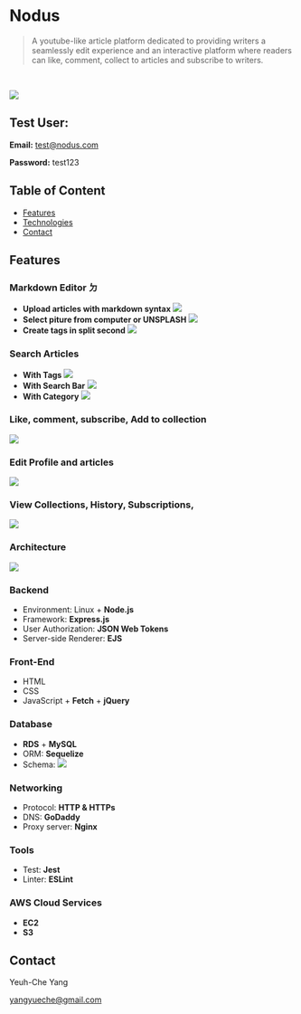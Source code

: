 # Nodus

> A youtube-like article platform dedicated to providing writers a seamlessly edit experience and an interactive platform where readers can like, comment, collect to articles and subscribe to writers.

&nbsp;

![](https://imgur.com/u7FoPYH.png)

## Test User:

**Email:** test@nodus.com

**Password:** test123

## Table of Content

- [Features](#Features)
- [Technologies](#Technologies)
- [Contact](#Contact)

## Features

### Markdown Editor ㄉ

- **Upload articles with markdown syntax**
  ![](https://imgur.com/p6hbFYO.png)
- **Select piture from computer or UNSPLASH**
  ![](https://imgur.com/3rC89kQ.gif)
- **Create tags in split second**
  ![](https://imgur.com/wlslu0D.gif)

### Search Articles

- **With Tags**
  ![](https://imgur.com/FpdMDHS.gif)
- **With Search Bar**
  ![](https://imgur.com/KCPGjNK.gif)
- **With Category**
  ![](https://imgur.com/Zn6OmPC.gif)

### Like, comment, subscribe, Add to collection

![](https://imgur.com/h7EiKlG.gif)

### Edit Profile and articles

![](https://imgur.com/vldpgdi.gif)

### View Collections, History, Subscriptions,

![](https://imgur.com/rv4oIl7.gif)

### Architecture

![](https://imgur.com/g4YZzcI.png)

### Backend

- Environment: Linux + **Node.js**
- Framework: **Express.js**
- User Authorization: **JSON Web Tokens**
- Server-side Renderer: **EJS**

### Front-End

- HTML
- CSS
- JavaScript + **Fetch** + **jQuery**

### Database

- **RDS** + **MySQL**
- ORM: **Sequelize**
- Schema:
  ![](https://imgur.com/u1af0ZE.png)

### Networking

- Protocol: **HTTP & HTTPs**
- DNS: **GoDaddy**
- Proxy server: **Nginx**

### Tools

- Test: **Jest**
- Linter: **ESLint**

### AWS Cloud Services

- **EC2**
- **S3**

## Contact

Yeuh-Che Yang

yangyueche@gmail.com
